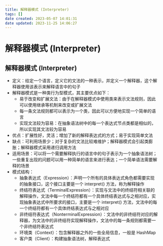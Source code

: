 ```yaml
---
title: 解释器模式 (Interpreter)
tags: []
date created: 2023-05-07 14:01:31
date updated: 2023-11-25 14:06:27
---
```


# 解释器模式 (Interpreter)

## 解释器模式 (Interpreter)

- 定义：给定一个语言，定义它的文法的一种表示，并定义一个解释器，这个解释器使用该表示来解释语言中的句子
- 解释器模式是一种类行为型模式，其主要优点如下：
  - 易于改变和扩展文法：由于在解释器模式中使用类来表示文法规则，因此可以使用继承等机制来改变或扩展文法
  - 每一条文法规则都可以表示为一个类，因此可以方便地实现一个简单的语言
  - 实现文法较为容易：在抽象语法树中的每一个表达式节点类都是相似的，所以实现其文法较为容易
- 优点：扩展性好，灵活；增加了新的解释表达式的方式；易于实现简单文法
- 缺点：可利用场景少；对于复杂的文法比较难维护；解释器模式会引起类膨胀；解释器模式采用递归调用方法
- 适用场景：可以将一个需要解释执行的语言中的句子表示为一个抽象语法树；一些重复出现的问题可以用一种简单的语言来进行表达；一个简单语法需要解释的场景
- 模式结构：
  - 抽象表达式（Expression）：声明一个所有的具体表达式角色都需要实现的抽象接口，这个接口主要是一个 interpret() 方法，称为解释操作
  - 终结符表达式（TerminalExpression）：实现与文法中的终结符相关联的解释操作，文法中每一个终结符都有一个具体终结表达式与之相对应，实现抽象表达式中所要求的接口，主要是一个 interpret() 方法，文法中的每一个终结符都有一个具体终结表达式与之相对应
  - 非终结符表达式（NonterminalExpression）：文法中的非终结符对应的解释器，为文法中的非终结符实现解释操作，文法中的每一条规则都需要一个非终结符表达式
  - 环境类（Context）：包含解释器之外的一些全局信息，一般是 HashMap
  - 客户类（Client）：构建抽象语法树，解释表达式


